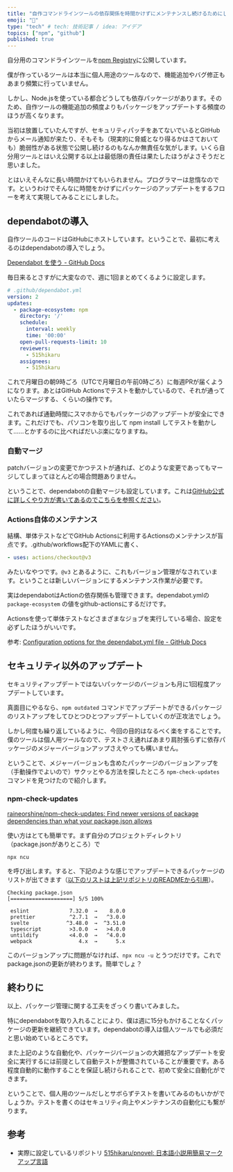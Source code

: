 ```yaml
---
title: "自作コマンドラインツールの依存関係を時間かけずにメンテナンスし続けるためにしていること"
emoji: "🌟"
type: "tech" # tech: 技術記事 / idea: アイデア
topics: ["npm", "github"]
published: true
---
```


自分用のコマンドラインツールを[npm Registry](https://www.npmjs.com/)に公開しています。

僕が作っているツールは本当に個人用途のツールなので、機能追加やバグ修正もあまり頻繁に行っていません。

しかし、Node.jsを使っている都合どうしても依存パッケージがあります。そのため、自作ツールの機能追加の頻度よりもパッケージをアップデートする頻度のほうが高くなります。

当初は放置していたんですが、セキュリティパッチをあてないでいるとGitHubからメール通知が来たり、そもそも（現実的に脅威となり得るかはさておいても）脆弱性がある状態で公開し続けるのもなんか無責任な気がします。いくら自分用ツールとはいえ公開する以上は最低限の責任は果たしたほうがよさそうだと思いました。

とはいえそんなに長い時間かけてもいられません。プログラマーは怠惰なのです。というわけでそんなに時間をかけずにパッケージのアップデートをするフローを考えて実現してみることにしました。

## dependabotの導入

自作ツールのコードはGitHubにホストしています。ということで、最初に考えるのはdependabotの導入でしょう。

[Dependabot を使う - GitHub Docs](https://docs.github.com/ja/code-security/dependabot/working-with-dependabot)

毎日来るとさすがに大変なので、週に1回まとめてくるように設定します。

```yml
# .github/dependabot.yml 
version: 2
updates:
  - package-ecosystem: npm
    directory: '/'
    schedule:
      interval: weekly
      time: '00:00'
    open-pull-requests-limit: 10
    reviewers:
      - 515hikaru
    assignees:
      - 515hikaru
```

これで月曜日の朝9時ごろ（UTCで月曜日の午前0時ごろ）に毎週PRが届くようになります。あとはGitHub Actionsでテストを動かしているので、それが通っていたらマージする、くらいの操作です。

これであれば通勤時間にスマホからでもパッケージのアップデートが安全にできます。これだけでも、パソコンを取り出して npm install してテストを動かして......とかするのに比べればだいぶ楽になりますね。

### 自動マージ

patchバージョンの変更でかつテストが通れば、どのような変更であってもマージしてしまってほとんどの場合問題ありません。

ということで、dependabotの自動マージも設定しています。これは[GitHub公式に詳しくやり方が書いてあるのでこちらを参照ください](https://docs.github.com/ja/code-security/dependabot/working-with-dependabot/automating-dependabot-with-github-actions)。

### Actions自体のメンテナンス

結構、単体テストなどでGitHub Actionsに利用するActionsのメンテナンスが盲点です。.github/workflows配下のYAMLに書く、

```yaml
- uses: actions/checkout@v3
```

みたいなやつです。`@v3` とあるように、これもバージョン管理がなされています。ということは新しいバージョンにするメンテナンス作業が必要です。

実はdependabotはActionの依存関係も管理できます。dependabot.ymlの `package-ecosystem` の値をgithub-actionsにするだけです。

Actionsを使って単体テストなどさまざまなジョブを実行している場合、設定を必ずしたほうがいいです。

参考: [Configuration options for the dependabot.yml file - GitHub Docs](https://docs.github.com/ja/code-security/dependabot/dependabot-version-updates/configuration-options-for-the-dependabot.yml-file#package-ecosystem)

## セキュリティ以外のアップデート

セキュリティアップデートではないパッケージのバージョンも月に1回程度アップデートしています。

真面目にやるなら、`npm outdated` コマンドでアップデートができるパッケージのリストアップをしてひとつひとつアップデートしていくのが正攻法でしょう。

しかし何度も繰り返しているように、今回の目的はなるべく楽をすることです。僕のツールは個人用ツールなので、テストさえ通ればあまり肩肘張らずに依存パッケージのメジャーバージョンアップさえやっても構いません。

ということで、メジャーバージョンも含めたパッケージのバージョンアップを（手動操作でよいので）サクッとやる方法を探したところ `npm-check-updates` コマンドを見つけたので紹介します。

### npm-check-updates

[raineorshine/npm-check-updates: Find newer versions of package dependencies than what your package.json allows](https://github.com/raineorshine/npm-check-updates)

使い方はとても簡単です。まず自分のプロジェクトディレクトリ（package.jsonがありところ）で

```
npx ncu
```

を呼び出します。すると、下記のような感じでアップデートできるパッケージのリストが出てきます（[以下のリストは上記リポジトリのREADMEから引用](https://github.com/raineorshine/npm-check-updates/blob/e50fff0e777fc8fb2d2b55652dd74effaaa276ed/README.md)）。

```
Checking package.json
[====================] 5/5 100%

 eslint             7.32.0  →    8.0.0
 prettier           ^2.7.1  →   ^3.0.0
 svelte            ^3.48.0  →  ^3.51.0
 typescript         >3.0.0  →   >4.0.0
 untildify          <4.0.0  →   ^4.0.0
 webpack               4.x  →      5.x
```

このバージョンアップに問題がなければ、`npx ncu -u` とうつだけです。これでpackage.jsonの更新が終わります。簡単でしょ？

## 終わりに

以上、パッケージ管理に関する工夫をざっくり書いてみました。

特にdependabotを取り入れることにより、僕は週に15分もかけることなくパッケージの更新を継続できています。dependabotの導入は個人ツールでも必須だと思い始めているところです。

また上記のような自動化や、パッケージバージョンの大雑把なアップデートを安全に実行するには前提として自動テストが整備されていることが重要です。ある程度自動的に動作することを保証し続けられることで、初めて安全に自動化ができます。 

ということで、個人用のツールだしとサボらずテストを書いてみるのもいかがでしょうか。テストを書くのはセキュリティ向上やメンテナンスの自動化にも繋がります。

## 参考

- 実際に設定しているリポジトリ [515hikaru/pnovel: 日本語小説用簡易マークアップ言語](https://github.com/515hikaru/pnovel)
